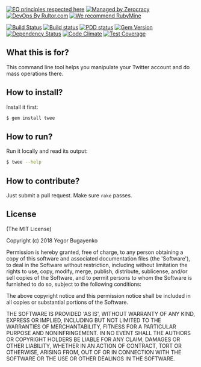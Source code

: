 [![EO principles respected here](http://www.elegantobjects.org/badge.svg)](http://www.elegantobjects.org)
[![Managed by Zerocracy](https://www.0crat.com/badge/C3RFVLU72.svg)](https://www.0crat.com/p/C3RFVLU72)
[![DevOps By Rultor.com](http://www.rultor.com/b/yegor256/twee)](http://www.rultor.com/p/yegor256/twee)
[![We recommend RubyMine](http://www.elegantobjects.org/rubymine.svg)](https://www.jetbrains.com/ruby/)

[![Build Status](https://travis-ci.org/yegor256/twee.svg)](https://travis-ci.org/yegor256/twee)
[![Build status](https://ci.appveyor.com/api/projects/status/orvfo2qgmd1d7a2i?svg=true)](https://ci.appveyor.com/project/yegor256/twee)
[![PDD status](http://www.0pdd.com/svg?name=yegor256/twee)](http://www.0pdd.com/p?name=yegor256/twee)
[![Gem Version](https://badge.fury.io/rb/twee.svg)](http://badge.fury.io/rb/twee)
[![Dependency Status](https://gemnasium.com/yegor256/twee.svg)](https://gemnasium.com/yegor256/twee)
[![Code Climate](http://img.shields.io/codeclimate/github/yegor256/twee.svg)](https://codeclimate.com/github/yegor256/twee)
[![Test Coverage](https://img.shields.io/codecov/c/github/yegor256/twee.svg)](https://codecov.io/github/yegor256/twee?branch=master)

## What this is for?

This command line tool helps you manipulate your Twitter account
and do mass operations there.

## How to install?

Install it first:

```bash
$ gem install twee
```

## How to run?

Run it locally and read its output:

```bash
$ twee --help
```

## How to contribute?

Just submit a pull request. Make sure `rake` passes.

## License

(The MIT License)

Copyright (c) 2018 Yegor Bugayenko

Permission is hereby granted, free of charge, to any person obtaining a copy
of this software and associated documentation files (the 'Software'), to deal
in the Software without restriction, including without limitation the rights
to use, copy, modify, merge, publish, distribute, sublicense, and/or sell
copies of the Software, and to permit persons to whom the Software is
furnished to do so, subject to the following conditions:

The above copyright notice and this permission notice shall be included in all
copies or substantial portions of the Software.

THE SOFTWARE IS PROVIDED 'AS IS', WITHOUT WARRANTY OF ANY KIND, EXPRESS OR
IMPLIED, INCLUDING BUT NOT LIMITED TO THE WARRANTIES OF MERCHANTABILITY,
FITNESS FOR A PARTICULAR PURPOSE AND NONINFRINGEMENT. IN NO EVENT SHALL THE
AUTHORS OR COPYRIGHT HOLDERS BE LIABLE FOR ANY CLAIM, DAMAGES OR OTHER
LIABILITY, WHETHER IN AN ACTION OF CONTRACT, TORT OR OTHERWISE, ARISING FROM,
OUT OF OR IN CONNECTION WITH THE SOFTWARE OR THE USE OR OTHER DEALINGS IN THE
SOFTWARE.
